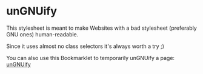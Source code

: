 unGNUify
========

This stylesheet is meant to make Websites with a bad stylesheet (preferably GNU ones) human-readable.

Since it uses almost no class selectors it's always worth a try ;)

You can also use this Bookmarklet to temporarily unGNUify a page:<br>
<a href="javascript:(function(){document.body.appendChild(document.createElement('script')).src='http://aprz.de/unGNUify.js';})();)">unGNUify</a>
